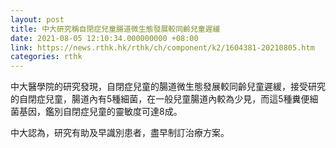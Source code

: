 ```yaml
---
layout: post
title: 中大研究稱自閉症兒童腸道微生態發展較同齡兒童遲緩
date: 2021-08-05 12:10:34.000000000 +08:00
link: https://news.rthk.hk/rthk/ch/component/k2/1604381-20210805.htm
categories: rthk
---
```


中大醫學院的研究發現，自閉症兒童的腸道微生態發展較同齡兒童遲緩，接受研究的自閉症兒童，腸道內有5種細菌，在一般兒童腸道內較為少見，而這5種糞便細菌基因，鑑別自閉症兒童的靈敏度可達8成。

中大認為，研究有助及早識別患者，盡早制訂治療方案。
